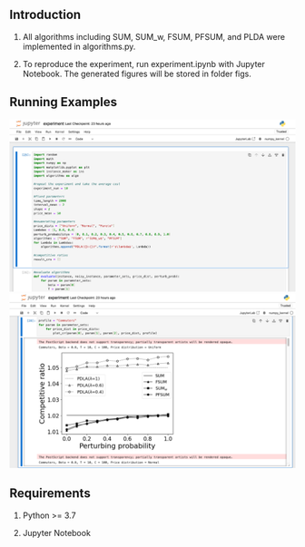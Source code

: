 ## Introduction
1. All algorithms including SUM, SUM_w, FSUM, PFSUM, and PLDA were implemented in algorithms.py.

2. To reproduce the experiment, run experiment.ipynb with Jupyter Notebook. The generated figures will be stored in folder figs.

## Running Examples
![](run_case1)
![](run_case2)

## Requirements

1. Python >= 3.7

2. Jupyter Notebook
